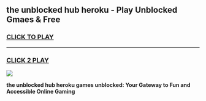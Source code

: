 
## the unblocked hub heroku - Play Unblocked Gmaes & Free
<h3>
<a href="https://news.freeplayer.one?title=the_unblocked_hub_heroku&ref=16F">CLICK TO PLAY</a></h3>
<hr>

<h3>
<a href="https://news.freeplayer.one?title=the_unblocked_hub_heroku&ref=16F">CLICK 2 PLAY</a>
  
</h3>

<a href="https://news.freeplayer.one?title=the_unblocked_hub_heroku&ref=16F/"><img src="https://clearcache.store/games.png"></a>


**the unblocked hub heroku games unblocked: Your Gateway to Fun and Accessible Online Gaming**

